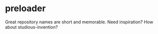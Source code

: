 # preloader
Great repository names are short and memorable. Need inspiration? How about studious-invention?
